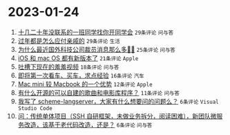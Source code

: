 # 2023-01-24

1. [十几二十年没联系的一班同学找你开同学会](https://www.v2ex.com/t/910411) `29条评论` `问与答`
1. [过年都是怎么应付亲戚的](https://www.v2ex.com/t/910415) `29条评论` `生活`
1. [为什么最近国外科技公司裁员消息那么多😶‍🌫️](https://www.v2ex.com/t/910414) `25条评论` `问与答`
1. [iOS 和 mac OS 都有新版本了](https://www.v2ex.com/t/910409) `21条评论` `Apple`
1. [吐槽下现在的羞羞视频](https://www.v2ex.com/t/910418) `18条评论` `问与答`
1. [即将第一次看车、买车，求点经验](https://www.v2ex.com/t/910425) `16条评论` `汽车`
1. [Mac mini 较 Macbook 的一个优势](https://www.v2ex.com/t/910421) `12条评论` `Apple`
1. [有什么开源的可以自建的歌曲和电影库程序？](https://www.v2ex.com/t/910412) `11条评论` `问与答`
1. [我写了 scheme-langserver，大家有什么想要问的问题么？](https://www.v2ex.com/t/910417) `6条评论` `Visual Studio Code`
1. [问：传统单体项目（SSH 自研框架，未做业务拆分，阅读困难），新团队微服务改造，该基于老代码改造，还是？](https://www.v2ex.com/t/910413) `6条评论` `问与答`
